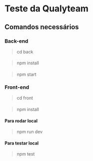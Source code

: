 # Teste da Qualyteam

## Comandos necessários

### Back-end
> cd back
####
> npm install
####
> npm start

### Front-end
> cd front
####
> npm install

#### Para rodar local
> npm run dev

#### Para testar local
> npm test
